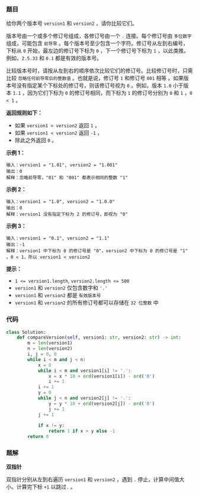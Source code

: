 ### 题目

给你两个版本号 `version1` 和 `version2` ，请你比较它们。

版本号由一个或多个修订号组成，各修订号由一个 `.` 连接。每个修订号由 `多位数字` 组成，可能包含 `前导零` 。每个版本号至少包含一个字符。修订号从左到右编号，下标从 `0` 开始，最左边的修订号下标为 `0` ，下一个修订号下标为 `1` ，以此类推。例如，`2.5.33` 和 `0.1` 都是有效的版本号。

比较版本号时，请按从左到右的顺序依次比较它们的修订号。比较修订号时，只需比较 `忽略任何前导零后的整数值` 。也就是说，修订号 `1` 和修订号 `001` 相等 。如果版本号没有指定某个下标处的修订号，则该修订号视为 `0` 。例如，版本 `1.0` 小于版本 `1.1` ，因为它们下标为 `0` 的修订号相同，而下标为 `1` 的修订号分别为 `0` 和 `1` ，`0 < 1` 。

**返回规则如下：**

- 如果 `version1 > version2` 返回 `1` ，
- 如果 `version1 < version2` 返回 `-1` ，
- 除此之外返回 `0` 。
 

**示例 1：**

```
输入：version1 = "1.01", version2 = "1.001"
输出：0
解释：忽略前导零，"01" 和 "001" 都表示相同的整数 "1"
```

**示例 2：**

```
输入：version1 = "1.0", version2 = "1.0.0"
输出：0
解释：version1 没有指定下标为 2 的修订号，即视为 "0"
```

**示例 3：**

```
输入：version1 = "0.1", version2 = "1.1"
输出：-1
解释：version1 中下标为 0 的修订号是 "0"，version2 中下标为 0 的修订号是 "1" 。0 < 1，所以 version1 < version2
``` 

**提示：**

- `1 <= version1.length`, `version2.length <= 500`
- `version1` 和 `version2` 仅包含数字和 `'.'`
- `version1` 和 `version2` 都是 `有效版本号`
- `version1` 和 `version2` 的所有修订号都可以存储在 `32 位整数` 中

### 代码

```python
class Solution:
    def compareVersion(self, version1: str, version2: str) -> int:
        m = len(version1)
        n = len(version2)
        i, j = 0, 0
        while i < m and j < n:
            x = 0
            while i < m and version1[i] != '.':
                x = x * 10 + ord(version1[i]) - ord('0')
                i += 1
            i += 1
            y = 0
            while j < n and version2[j] != '.':
                y = y * 10 + ord(version2[j]) - ord('0') 
                j += 1
            j += 1
            
            if x != y:
                return 1 if x > y else -1
        return 0
```

### 题解

**双指针**

双指针分别从左到右遍历 `version1` 和 `version2` ，遇到 `.` 停止，计算中间值大小。计算完下标 `+1` 以跳过`.` 。